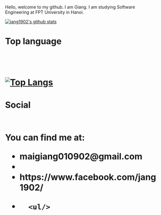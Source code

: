 Hello, welcome to my github. I am Giang. I am studying Software Engineering at FPT University in Hanoi.

[![jang1902's github stats](https://github-readme-stats.vercel.app/api?username=jang1902)](https://github.com/jang1902/)
<br/>
<h1>Top language<h1/>
<br/>

[![Top Langs](https://github-readme-stats-git-masterrstaa-rickstaa.vercel.app/api/top-langs/?username=jang1902)](https://github.com/anuraghazra/github-readme-stats)
 <br/>
  <h1>Social<h1/><br/>
    You can find me at: 
    <ul>
      <li>maigiang010902@gmail.com<li/>
      <li>https://www.facebook.com/jang1902/<li/>

      <ul/>
